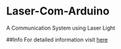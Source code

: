 # Laser-Com-Arduino
A Communication System using Laser Light 

##Info
For detailed information visit [here](http://atdebjoy.com/?view=5)
